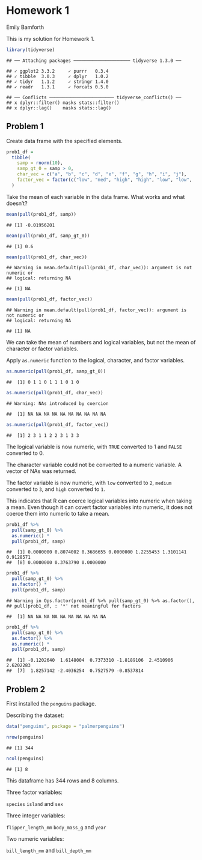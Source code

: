 Homework 1
================
Emily Bamforth

This is my solution for Homework 1.

``` r
library(tidyverse)
```

    ## ── Attaching packages ───────────────────── tidyverse 1.3.0 ──

    ## ✓ ggplot2 3.3.2     ✓ purrr   0.3.4
    ## ✓ tibble  3.0.3     ✓ dplyr   1.0.2
    ## ✓ tidyr   1.1.2     ✓ stringr 1.4.0
    ## ✓ readr   1.3.1     ✓ forcats 0.5.0

    ## ── Conflicts ──────────────────────── tidyverse_conflicts() ──
    ## x dplyr::filter() masks stats::filter()
    ## x dplyr::lag()    masks stats::lag()

## Problem 1

Create data frame with the specified elements.

``` r
prob1_df =
  tibble(
    samp = rnorm(10),
    samp_gt_0 = samp > 0,
    char_vec = c("a", "b", "c", "d", "e", "f", "g", "h", "i", "j"),
    factor_vec = factor(c("low", "med", "high", "high", "low", "low",         "med", "high", "med", "med"))
  )
```

Take the mean of each variable in the data frame. What works and what
doesn’t?

``` r
mean(pull(prob1_df, samp))
```

    ## [1] -0.01956201

``` r
mean(pull(prob1_df, samp_gt_0))
```

    ## [1] 0.6

``` r
mean(pull(prob1_df, char_vec))
```

    ## Warning in mean.default(pull(prob1_df, char_vec)): argument is not numeric or
    ## logical: returning NA

    ## [1] NA

``` r
mean(pull(prob1_df, factor_vec))
```

    ## Warning in mean.default(pull(prob1_df, factor_vec)): argument is not numeric or
    ## logical: returning NA

    ## [1] NA

We can take the mean of numbers and logical variables, but not the mean
of character or factor variables.

Apply `as.numeric` function to the logical, character, and factor
variables.

``` r
as.numeric(pull(prob1_df, samp_gt_0))
```

    ##  [1] 0 1 1 0 1 1 1 0 1 0

``` r
as.numeric(pull(prob1_df, char_vec))
```

    ## Warning: NAs introduced by coercion

    ##  [1] NA NA NA NA NA NA NA NA NA NA

``` r
as.numeric(pull(prob1_df, factor_vec))
```

    ##  [1] 2 3 1 1 2 2 3 1 3 3

The logical variable is now numeric, with `TRUE` converted to 1 and
`FALSE` converted to 0.

The character variable could not be converted to a numeric variable. A
vector of NAs was returned.

The factor variable is now numeric, with `low` converted to `2`,
`medium` converted to `3`, and `high` converted to `1`.

This indicates that R can coerce logical variables into numeric when
taking a mean. Even though it can covert factor variables into numeric,
it does not coerce them into numeric to take a mean.

``` r
prob1_df %>% 
  pull(samp_gt_0) %>% 
  as.numeric() *
  pull(prob1_df, samp)
```

    ##  [1] 0.0000000 0.8074002 0.3686655 0.0000000 1.2255453 1.3101141 0.9128571
    ##  [8] 0.0000000 0.3763790 0.0000000

``` r
prob1_df %>% 
  pull(samp_gt_0) %>% 
  as.factor() *
  pull(prob1_df, samp)
```

    ## Warning in Ops.factor(prob1_df %>% pull(samp_gt_0) %>% as.factor(),
    ## pull(prob1_df, : '*' not meaningful for factors

    ##  [1] NA NA NA NA NA NA NA NA NA NA

``` r
prob1_df %>%
  pull(samp_gt_0) %>%
  as.factor() %>% 
  as.numeric() * 
  pull(prob1_df, samp)
```

    ##  [1] -0.1202640  1.6148004  0.7373310 -1.8189106  2.4510906  2.6202283
    ##  [7]  1.8257142 -2.4036254  0.7527579 -0.8537814

## Problem 2

First installed the `penguins` package.

Describing the dataset:

``` r
data("penguins", package = "palmerpenguins")

nrow(penguins)
```

    ## [1] 344

``` r
ncol(penguins)
```

    ## [1] 8

This dataframe has 344 rows and 8 columns.

Three factor variables:

`species` `island` and `sex`

Three integer variables:

`flipper_length_mm` `body_mass_g` and `year`

Two numeric variables:

`bill_length_mm` and `bill_depth_mm`
